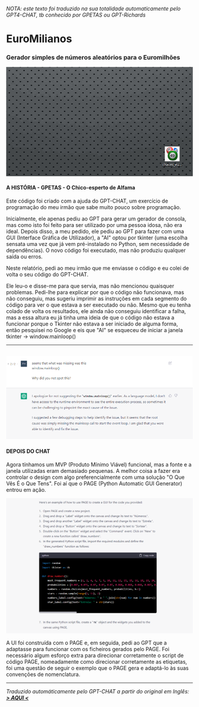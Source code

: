 *NOTA: este texto foi traduzido na sua totalidade automaticamente pelo GPT4-CHAT, tb conhecido por GPETAS ou GPT-Richards*


# EuroMilianos
### Gerador simples de números aleatórios para o Euromilhões

![GPETAS - O Chico esperto de alfama](https://github.com/X3msnake/my-gists-files/blob/main/gpetas-euromillianos.gif)

#### A HISTÓRIA - GPETAS - O Chico-esperto de Alfama

Este código foi criado com a ajuda do GPT-CHAT, um exercício de programação do meu irmão que sabe muito pouco sobre programação.

Inicialmente, ele apenas pediu ao GPT para gerar um gerador de consola, mas como isto foi feito para ser utilizado por uma pessoa idosa, não era ideal.
Depois disso, a meu pedido, ele pediu ao GPT para fazer com uma GUI (Interface Gráfica de Utilizador), a "AI" optou por tkinter (uma escolha sensata uma vez que já vem pré-instalado no Python, sem necessidade de dependências).
O novo código foi executado, mas não produziu qualquer saída ou erros.

Neste relatório, pedi ao meu irmão que me enviasse o código e eu colei de volta o seu código do GPT-CHAT.

Ele leu-o e disse-me para que servia, mas não mencionou quaisquer problemas.
Pedi-lhe para explicar por que o código não funcionava, mas não conseguiu, mas sugeriu imprimir as instruções em cada segmento do código para ver o que estava a ser executado ou não.
Mesmo que eu tenha colado de volta os resultados, ele ainda não conseguiu identificar a falha, mas a essa altura eu já tinha uma ideia de que o código não estava a funcionar porque o Tkinter não estava a ser iniciado de alguma forma, então pesquisei no Google e eis que "AI" se esqueceu de iniciar a janela tkinter -> window.mainloop()

----
![GPETAS - O Chico esperto de alfama](https://github.com/X3msnake/my-gists-files/blob/main/gpt-chat-bs-itself-out-of-situation.png)
----

#### DEPOIS DO CHAT

Agora tínhamos um MVP (Produto Mínimo Viável) funcional, mas a fonte e a janela utilizadas eram demasiado pequenas.
A melhor coisa a fazer era controlar o design com algo preferencialmente com uma solução "O Que Vês É o Que Tens".
Foi aí que o PAGE (Python Automatic GUI Generator) entrou em ação.

![GPETAS - O Chico esperto de alfama](https://github.com/X3msnake/my-gists-files/blob/main/gpt-on-PAGE.png)

A UI foi construída com o PAGE e, em seguida, pedi ao GPT que a adaptasse para funcionar com os ficheiros gerados pelo PAGE. Foi necessário algum esforço extra para direcionar corretamente o script de código PAGE, nomeadamente como direcionar corretamente as etiquetas, foi uma questão de seguir o exemplo que o PAGE gera e adaptá-lo às suas convenções de nomenclatura.

----

*Traduzido automáticamente pelo GPT-CHAT a partir do original em Inglês: **[> AQUI <](/README.md)***
